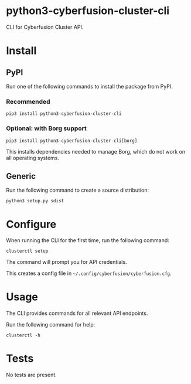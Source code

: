 # python3-cyberfusion-cluster-cli

CLI for Cyberfusion Cluster API.

# Install

## PyPI

Run one of the following commands to install the package from PyPI.

### Recommended

    pip3 install python3-cyberfusion-cluster-cli

### Optional: with Borg support

    pip3 install python3-cyberfusion-cluster-cli[borg]

This installs dependencies needed to manage Borg, which do not work on all operating systems.

## Generic

Run the following command to create a source distribution:

    python3 setup.py sdist

# Configure

When running the CLI for the first time, run the following command:

    clusterctl setup

The command will prompt you for API credentials.

This creates a config file in `~/.config/cyberfusion/cyberfusion.cfg`.

# Usage

The CLI provides commands for all relevant API endpoints.

Run the following command for help:

    clusterctl -h

# Tests

No tests are present.
